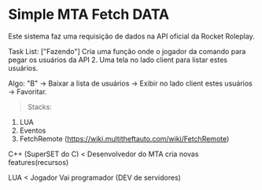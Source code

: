 # Simple MTA Fetch DATA
Este sistema faz uma requisição de dados na API oficial da Rocket Roleplay.


Task List:
["Fazendo"] Cria uma função onde o jogador da comando para pegar os usuários da API
2. Uma tela no lado client para listar estes usuários.



Algo:
"B" -> Baixar a lista de usuários -> Exibir no lado client estes usuários -> Favoritar.


> Stacks:
1. LUA
2. Eventos
3. FetchRemote (https://wiki.multitheftauto.com/wiki/FetchRemote)



C++ (SuperSET do C) < Desenvolvedor do MTA cria novas features(recursos)


LUA < Jogador Vai programador (DEV de servidores)

